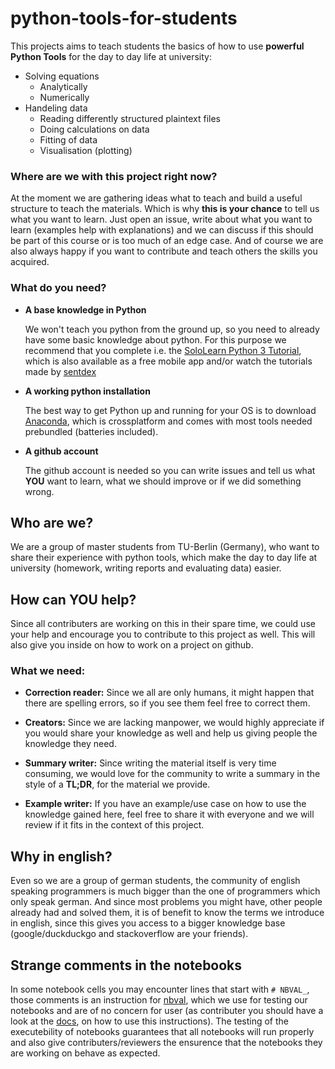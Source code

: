 # python-tools-for-students

This projects aims to teach students the basics of how to use 
**powerful Python Tools** for the day to day life at university:
* Solving equations
    * Analytically
    * Numerically
* Handeling data
     * Reading differently structured plaintext files
     * Doing calculations on data
     * Fitting of data
     * Visualisation (plotting)
     
### Where are we with this project right now?
At the moment we are gathering ideas what to teach and build a useful 
structure to teach the materials. Which is why **this is your chance** 
to tell us what you want to learn. Just open an issue, write about what you want to learn
(examples help with explanations) and we can discuss
if this should be part of this course or is too much of an edge case.
And of course we are also always happy if you want to contribute and teach others the skills
you acquired.

### What do you need?
* **A base knowledge in Python**

    We won't teach you python from the ground up, so you need to already have some basic knowledge about python.
    For this purpose we recommend that you complete i.e. the
    [SoloLearn Python 3 Tutorial](https://www.sololearn.com/Course/Python/), 
    which is also available as a free mobile app and/or watch the tutorials made by 
    [sentdex](https://www.youtube.com/watch?v=eXBD2bB9-RA&list=PLQVvvaa0QuDeAams7fkdcwOGBpGdHpXln)
    
* **A working python installation**

    The best way to get Python up and running for your OS is to download 
    [Anaconda](https://www.anaconda.com/download/), which is crossplatform and
    comes with most tools needed prebundled (batteries included).
    
* **A github account**

    The github account is needed so you can write issues and tell us what **YOU** want to learn, 
    what we should improve or if we did something wrong.
    

## Who are we?
We are a group of master students from TU-Berlin (Germany), 
who want to share their experience with python tools, 
which make the day to day life at university 
(homework, writing reports and evaluating data) easier.

## How can YOU help?
Since all contributers are working on this in their spare time, we could use your help and encourage you to contribute to this project as well.
This will also give you inside on how to work on a project on github.


### What we need:


* **Correction reader:** Since we all are only humans, it might happen that there are spelling errors, so if you see them feel free to correct them.

* **Creators:** Since we are lacking manpower, we would highly appreciate if you would share your knowledge as well and help us giving people the knowledge they need.

* **Summary writer:** Since writing the material itself is very time consuming, we would love for the community to write a summary in the style of a **TL;DR**, for the material we provide.

* **Example writer:** If you have an example/use case on how to use the knowledge gained here, feel free to share it with everyone and we will review if it fits in the context of this project.



## Why in english?
Even so we are a group of german students, the community of english speaking programmers 
is much bigger than the one of programmers which only speak german. 
And since most problems you might have, other people already had and solved them,  it is of benefit 
to know the terms we introduce in english, since this gives you access to a bigger knowledge base 
(google/duckduckgo and stackoverflow are your friends).


## Strange comments in the notebooks

In some notebook cells you may encounter lines that start with ``# NBVAL_``, 
those comments is an instruction for [nbval](https://github.com/computationalmodelling/nbval),
which we use for testing our notebooks and are of no concern for user 
(as contributer you should have a look at the [docs](https://nbval.readthedocs.io/en/latest/), 
on how to use this instructions). 
The testing of the executebility of notebooks guarantees that all notebooks will run properly and 
also give contributers/reviewers the ensurence that the notebooks they are working on behave as expected.